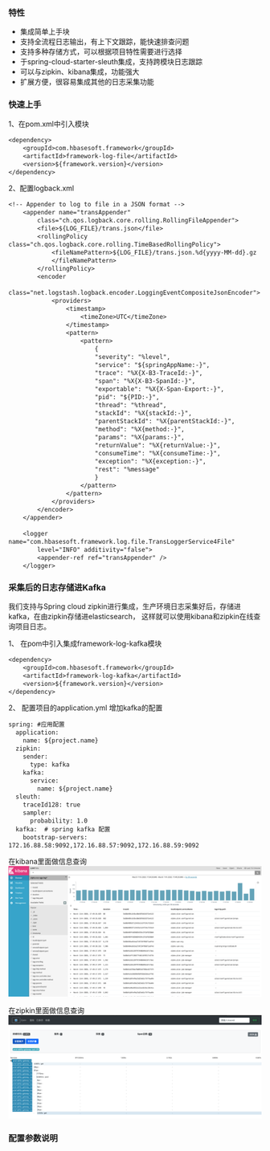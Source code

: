 ### 特性

*  集成简单上手块
*  支持全流程日志输出，有上下文跟踪，能快速排查问题
*  支持多种存储方式，可以根据项目特性需要进行选择
*  于spring-cloud-starter-sleuth集成，支持跨模块日志跟踪
*  可以与zipkin、kibana集成，功能强大
*  扩展方便，很容易集成其他的日志采集功能

### 快速上手

1、在pom.xml中引入模块

```
<dependency>
	<groupId>com.hbasesoft.framework</groupId>
	<artifactId>framework-log-file</artifactId>
	<version>${framework.version}</version>
</dependency>
```

2、配置logback.xml

```
<!-- Appender to log to file in a JSON format -->
	<appender name="transAppender"
		class="ch.qos.logback.core.rolling.RollingFileAppender">
		<file>${LOG_FILE}/trans.json</file>
		<rollingPolicy class="ch.qos.logback.core.rolling.TimeBasedRollingPolicy">
			<fileNamePattern>${LOG_FILE}/trans.json.%d{yyyy-MM-dd}.gz
			</fileNamePattern>
		</rollingPolicy>
		<encoder
			class="net.logstash.logback.encoder.LoggingEventCompositeJsonEncoder">
			<providers>
				<timestamp>
					<timeZone>UTC</timeZone>
				</timestamp>
				<pattern>
					<pattern>
						{
						"severity": "%level",
						"service": "${springAppName:-}",
						"trace": "%X{X-B3-TraceId:-}",
						"span": "%X{X-B3-SpanId:-}",
						"exportable": "%X{X-Span-Export:-}",
						"pid": "${PID:-}",
						"thread": "%thread",
						"stackId": "%X{stackId:-}",
						"parentStackId": "%X{parentStackId:-}",
						"method": "%X{method:-}",
						"params": "%X{params:-}",
						"returnValue": "%X{returnValue:-}",
						"consumeTime": "%X{consumeTime:-}",
						"exception": "%X{exception:-}",
						"rest": "%message"
						}
					</pattern>
				</pattern>
			</providers>
		</encoder>
	</appender>
	
	<logger name="com.hbasesoft.framework.log.file.TransLoggerService4File"
		level="INFO" additivity="false">
		<appender-ref ref="transAppender" />
	</logger>
```

###  采集后的日志存储进Kafka

我们支持与Spring cloud zipkin进行集成，生产环境日志采集好后，存储进kafka，在由zipkin存储进elasticsearch， 这样就可以使用kibana和zipkin在线查询项目日志。

1、 在pom中引入集成framework-log-kafka模块

```
<dependency>
	<groupId>com.hbasesoft.framework</groupId>
	<artifactId>framework-log-kafka</artifactId>
	<version>${framework.version}</version>
</dependency>
```

2、 配置项目的application.yml 增加kafka的配置

```
spring: #应用配置
  application:
    name: ${project.name}
  zipkin:
    sender:
      type: kafka
    kafka:
      service:
        name: ${project.name}
  sleuth:
    traceId128: true
    sampler:
      probability: 1.0
  kafka:  # spring kafka 配置
    bootstrap-servers: 172.16.88.58:9092,172.16.88.57:9092,172.16.88.59:9092
```

在kibana里面做信息查询
![信息查询](images/2.png)

在zipkin里面做信息查询
![zipkin信息查询](images/3.png)


### 配置参数说明
